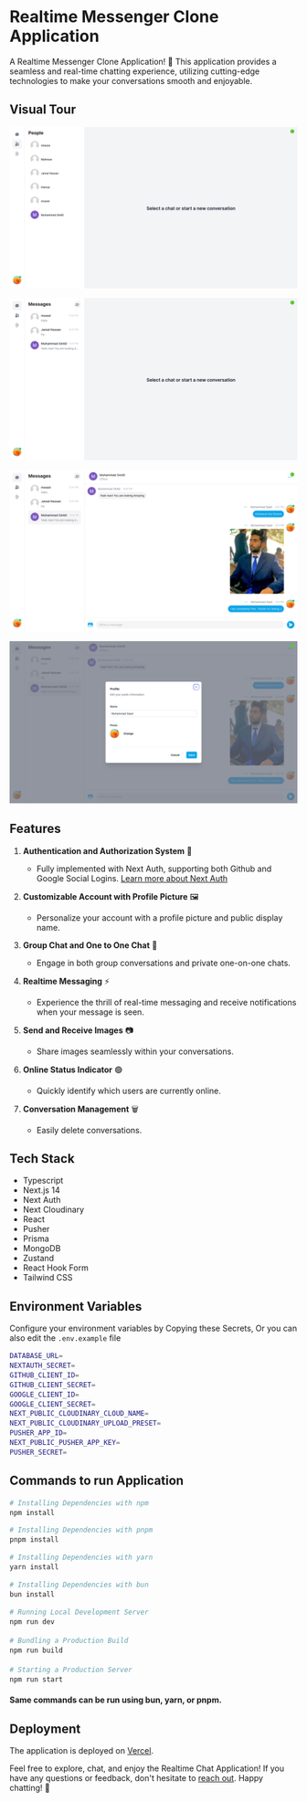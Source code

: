 # Realtime Messenger Clone Application

A Realtime Messenger Clone Application! 🚀 This application provides a seamless and real-time chatting experience, utilizing cutting-edge technologies to make your conversations smooth and enjoyable.

## Visual Tour

![messenger-clone-users-page](/public/Images/messenger_clone_users_page.png)

![messenger-clone-conversations-page](/public/Images/messenger_clone_conversations_page.png)

![messenger-clone-conversation-page](/public/Images/messenger_clone_conversation_page.png)

![messenger-clone-settings-modal](/public/Images/messenger_clone_settings_modal.png)

## Features

1. **Authentication and Authorization System** 🔐

   - Fully implemented with Next Auth, supporting both Github and Google Social Logins. [Learn more about Next Auth](https://next-auth.js.org/)

2. **Customizable Account with Profile Picture** 🖼️

   - Personalize your account with a profile picture and public display name.

3. **Group Chat and One to One Chat** 💬

   - Engage in both group conversations and private one-on-one chats.

4. **Realtime Messaging** ⚡

   - Experience the thrill of real-time messaging and receive notifications when your message is seen.

5. **Send and Receive Images** 📷

   - Share images seamlessly within your conversations.

6. **Online Status Indicator** 🟢

   - Quickly identify which users are currently online.

7. **Conversation Management** 🗑️
   - Easily delete conversations.

## Tech Stack

- Typescript
- Next.js 14
- Next Auth
- Next Cloudinary
- React
- Pusher
- Prisma
- MongoDB
- Zustand
- React Hook Form
- Tailwind CSS

## Environment Variables

Configure your environment variables by Copying these Secrets, Or you can also edit the ```.env.example``` file

```bash
DATABASE_URL=
NEXTAUTH_SECRET=
GITHUB_CLIENT_ID=
GITHUB_CLIENT_SECRET=
GOOGLE_CLIENT_ID=
GOOGLE_CLIENT_SECRET=
NEXT_PUBLIC_CLOUDINARY_CLOUD_NAME=
NEXT_PUBLIC_CLOUDINARY_UPLOAD_PRESET=
PUSHER_APP_ID=
NEXT_PUBLIC_PUSHER_APP_KEY=
PUSHER_SECRET=
```

## Commands to run Application

```bash
# Installing Dependencies with npm
npm install
```

```bash
# Installing Dependencies with pnpm
pnpm install
```

```bash
# Installing Dependencies with yarn
yarn install
```

```bash
# Installing Dependencies with bun
bun install
```

```bash
# Running Local Development Server
npm run dev

# Bundling a Production Build
npm run build

# Starting a Production Server
npm run start

```

#### Same commands can be run using bun, yarn, or pnpm.

## Deployment

The application is deployed on [Vercel](https://messenger-clone-ten-eosin.vercel.app/).

Feel free to explore, chat, and enjoy the Realtime Chat Application! If you have any questions or feedback, don't hesitate to [reach out](mailto:msmuhammadsaad78@gmail.com). Happy chatting! 🎉

